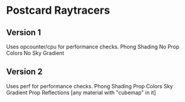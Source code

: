 # Postcard Raytracers

## Version 1
Uses opcounter/cpu for performance checks.
Phong Shading
No Prop Colors
No Sky Gradient

## Version 2
Uses perf for performance checks.
Phong Shading
Prop Colors
Sky Gradient
Prop Reflections [any material with "cubemap" in it]
